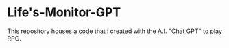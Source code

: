 # Life's-Monitor-GPT

This repository houses a code that i created with the A.I. "Chat GPT" to play RPG.
